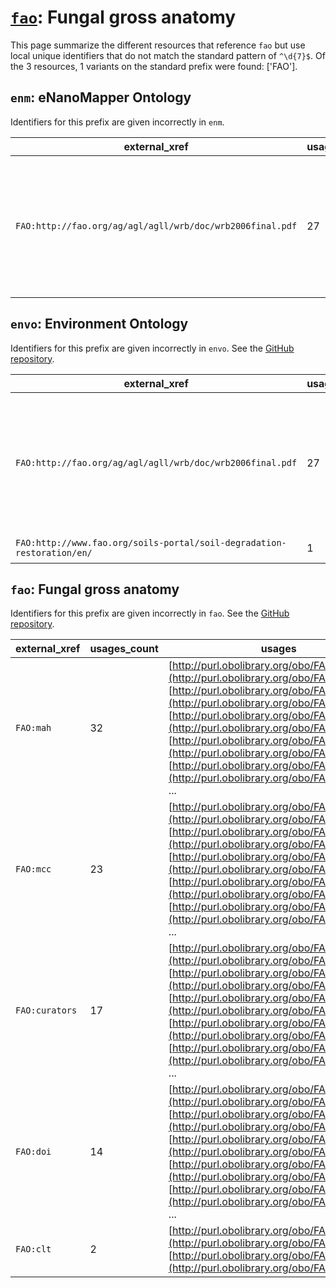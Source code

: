 # [`fao`](https://bioregistry.io/fao): Fungal gross anatomy

This page summarize the different resources that reference `fao`
but use local unique identifiers that do not match the standard pattern of
`^\d{7}$`. Of the 3 resources,
1 variants on the standard prefix were found: ['FAO'].

## `enm`: eNanoMapper Ontology

Identifiers for this prefix are given incorrectly in `enm`.

| external_xref                                             |   usages_count | usages                                                                                                                                                                                                                                                                                                                                                                                                                                                                                    |
|-----------------------------------------------------------|----------------|-------------------------------------------------------------------------------------------------------------------------------------------------------------------------------------------------------------------------------------------------------------------------------------------------------------------------------------------------------------------------------------------------------------------------------------------------------------------------------------------|
| `FAO:http://fao.org/ag/agl/agll/wrb/doc/wrb2006final.pdf` |             27 | [http://purl.obolibrary.org/obo/ENVO_00002229](http://purl.obolibrary.org/obo/ENVO_00002229), [http://purl.obolibrary.org/obo/ENVO_00002231](http://purl.obolibrary.org/obo/ENVO_00002231), [http://purl.obolibrary.org/obo/ENVO_00002233](http://purl.obolibrary.org/obo/ENVO_00002233), [http://purl.obolibrary.org/obo/ENVO_00002234](http://purl.obolibrary.org/obo/ENVO_00002234), [http://purl.obolibrary.org/obo/ENVO_00002235](http://purl.obolibrary.org/obo/ENVO_00002235), ... |

## `envo`: Environment Ontology

Identifiers for this prefix are given incorrectly in `envo`. See the [GitHub repository](https://github.com/EnvironmentOntology/envo).

| external_xref                                                          |   usages_count | usages                                                                                                                                                                                                                                                                                                                                                                                                                                                                                    |
|------------------------------------------------------------------------|----------------|-------------------------------------------------------------------------------------------------------------------------------------------------------------------------------------------------------------------------------------------------------------------------------------------------------------------------------------------------------------------------------------------------------------------------------------------------------------------------------------------|
| `FAO:http://fao.org/ag/agl/agll/wrb/doc/wrb2006final.pdf`              |             27 | [http://purl.obolibrary.org/obo/ENVO_00002229](http://purl.obolibrary.org/obo/ENVO_00002229), [http://purl.obolibrary.org/obo/ENVO_00002231](http://purl.obolibrary.org/obo/ENVO_00002231), [http://purl.obolibrary.org/obo/ENVO_00002233](http://purl.obolibrary.org/obo/ENVO_00002233), [http://purl.obolibrary.org/obo/ENVO_00002234](http://purl.obolibrary.org/obo/ENVO_00002234), [http://purl.obolibrary.org/obo/ENVO_00002235](http://purl.obolibrary.org/obo/ENVO_00002235), ... |
| `FAO:http://www.fao.org/soils-portal/soil-degradation-restoration/en/` |              1 | [http://purl.obolibrary.org/obo/ENVO_01000705](http://purl.obolibrary.org/obo/ENVO_01000705)                                                                                                                                                                                                                                                                                                                                                                                              |

## `fao`: Fungal gross anatomy

Identifiers for this prefix are given incorrectly in `fao`. See the [GitHub repository](https://github.com/obophenotype/fungal-anatomy-ontology).

| external_xref   |   usages_count | usages                                                                                                                                                                                                                                                                                                                                                                                                                                                                |
|-----------------|----------------|-----------------------------------------------------------------------------------------------------------------------------------------------------------------------------------------------------------------------------------------------------------------------------------------------------------------------------------------------------------------------------------------------------------------------------------------------------------------------|
| `FAO:mah`       |             32 | [http://purl.obolibrary.org/obo/FAO_0000001](http://purl.obolibrary.org/obo/FAO_0000001), [http://purl.obolibrary.org/obo/FAO_0000002](http://purl.obolibrary.org/obo/FAO_0000002), [http://purl.obolibrary.org/obo/FAO_0000006](http://purl.obolibrary.org/obo/FAO_0000006), [http://purl.obolibrary.org/obo/FAO_0000013](http://purl.obolibrary.org/obo/FAO_0000013), [http://purl.obolibrary.org/obo/FAO_0000016](http://purl.obolibrary.org/obo/FAO_0000016), ... |
| `FAO:mcc`       |             23 | [http://purl.obolibrary.org/obo/FAO_0001001](http://purl.obolibrary.org/obo/FAO_0001001), [http://purl.obolibrary.org/obo/FAO_0001002](http://purl.obolibrary.org/obo/FAO_0001002), [http://purl.obolibrary.org/obo/FAO_0001003](http://purl.obolibrary.org/obo/FAO_0001003), [http://purl.obolibrary.org/obo/FAO_0001004](http://purl.obolibrary.org/obo/FAO_0001004), [http://purl.obolibrary.org/obo/FAO_0001007](http://purl.obolibrary.org/obo/FAO_0001007), ... |
| `FAO:curators`  |             17 | [http://purl.obolibrary.org/obo/FAO_0000002](http://purl.obolibrary.org/obo/FAO_0000002), [http://purl.obolibrary.org/obo/FAO_0000003](http://purl.obolibrary.org/obo/FAO_0000003), [http://purl.obolibrary.org/obo/FAO_0000004](http://purl.obolibrary.org/obo/FAO_0000004), [http://purl.obolibrary.org/obo/FAO_0000005](http://purl.obolibrary.org/obo/FAO_0000005), [http://purl.obolibrary.org/obo/FAO_0000007](http://purl.obolibrary.org/obo/FAO_0000007), ... |
| `FAO:doi`       |             14 | [http://purl.obolibrary.org/obo/FAO_0000010](http://purl.obolibrary.org/obo/FAO_0000010), [http://purl.obolibrary.org/obo/FAO_0001030](http://purl.obolibrary.org/obo/FAO_0001030), [http://purl.obolibrary.org/obo/FAO_0001031](http://purl.obolibrary.org/obo/FAO_0001031), [http://purl.obolibrary.org/obo/FAO_0002003](http://purl.obolibrary.org/obo/FAO_0002003), [http://purl.obolibrary.org/obo/FAO_0002003](http://purl.obolibrary.org/obo/FAO_0002003), ... |
| `FAO:clt`       |              2 | [http://purl.obolibrary.org/obo/FAO_0001005](http://purl.obolibrary.org/obo/FAO_0001005), [http://purl.obolibrary.org/obo/FAO_0001006](http://purl.obolibrary.org/obo/FAO_0001006)                                                                                                                                                                                                                                                                                    |

